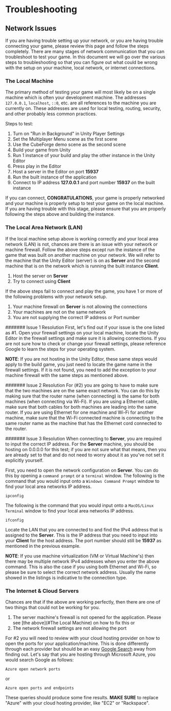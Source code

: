 # Troubleshooting

## Network Issues
If you are having trouble setting up your network, or you are having trouble connecting your game, please review this page and follow the steps completely. There are many stages of network communication that you can troubleshoot to test your game. In this document we will go over the various steps to troubleshooting so that you can figure out what could be wrong with the setup on your machine, local network, or internet connections.

### The Local Machine
The primary method of testing your game will most likely be on a single machine which is often your development machine. The addresses `127.0.0.1`, `localhost`, `::0`, etc. are all references to the machine you are currently on. These addresses are used for local testing, routing, security, and other probably less common practices.

Steps to test:
1. Turn on "Run in Background" in Unity Player Settings
2. Set the Multiplayer Menu scene as the first scene
3. Use the CubeForge demo scene as the second scene
4. Build your game from Unity
5. Run 1 instance of your build and play the other instance in the Unity Editor
6. Press play in the Editor
7. Host a server in the Editor on port **15937**
8. Run the built instance of the application
9. Connect to IP address **127.0.0.1** and port number **15937** on the built instance

If you can connect, **CONGRATULATIONS**, your game is properly networked and your machine is properly setup to test your game on the local machine. If you are having trouble with this stage, please ensure that you are properly following the steps above and building the instance.

### The Local Area Network (LAN)
If the local machine setup above is working correctly and your local area network (LAN) is not, chances are there is an issue with your network or machine firewall. Follow the above steps except run the instance of the game that was built on another machine on your network. We will refer to the machine that the Unity Editor (server) is on as **Server** and the second machine that is on the network which is running the built instance **Client**.

1. Host the server on **Server**
2. Try to connect using **Client**

If the above steps fail to connect and play the game, you have 1 or more of the following problems with your network setup.

1. Your machine firewall on **Server** is not allowing the connections
2. Your machines are not on the same network
3. You are not supplying the correct IP address or Port number

####### Issue 1 Resolution
First, let's find out if your issue is the one listed as #1. Open your firewall settings on your local machine, locate the Unity Editor in the firewall settings and make sure it is allowing connections. If you are not sure how to check or change your firewall settings, please reference Google to learn the steps for your operating system.

**NOTE**: If you are not hosting in the Unity Editor, these same steps would apply to the build game, you just need to locate the game name in the firewall settings. If it is not found, you need to add the exception to your machine firewall with the same steps as mentioned above.

####### Issue 2 Resolution
For (#2) you are going to have to make sure that the two machines are on the same exact network. You can do this by making sure that the router name (when connecting) is the same for both machines (when connecting via Wi-Fi). If you are using a Ethernet cable, make sure that both cables for both machines are leading into the same router. If you are using Ethernet for one machine and Wi-Fi for another machine, make sure that the Wi-Fi connected machine is connecting to the same router name as the machine that has the Ethernet cord connected to the router.

####### Issue 3 Resolution
When connecting to **Server**, you are required to input the correct IP address. For the **Server** machine, you should be hosting on 0.0.0.0 for this test; if you are not sure what that means, then you are already set to that and do not need to worry about it as you've not set it explicitly yourself.

First, you need to open the network configuration on **Server**. You can do this by opening a `command prompt` or a `terminal` window. The following is the command that you would input onto a `Windows Command Prompt` window to find your local area networks IP address.
```
ipconfig
```

The following is the command that you would input onto a `MacOS/Linux Terminal` window to find your local area networks IP address.
```
ifconfig
```

Locate the LAN that you are connected to and find the IPv4 address that is assigned to the **Server**. This is the IP address that you need to input into your **Client** for the host address. The port number should still be **15937** as mentioned in the previous example.

**NOTE**: If you use machine virtualization (VM or Virtual Machine's) then there may be multiple network IPv4 addresses when you enter the above command. This is also the case if you using both Ethernet and Wi-Fi, so please be sure to select the correct network address. Usually the name showed in the listings is indicative to the connection type.

### The Internet & Cloud Servers
Chances are that if the above are working perfectly, then there are one of two things that could not be working for you.

1) The server machine's firewall is not opened for the application. Please see [the above](#The Local Machine) on how to fix this
or
2) The network firewall settings are not allowing the port

For #2 you will need to review with your cloud hosting provider on how to open the ports for your application/machine. This is done differently through each provider but should be an easy [Google Search](https://google.com/) away from finding out. Let's say that you are hosting through Microsoft Azure, you would search Google as follows:

```
Azure open network ports
```
or
```
Azure open ports and endpoints
```

These queries should produce some fine results. **MAKE SURE** to replace "Azure" with your cloud hosting provider, like "EC2" or "Rackspace".
